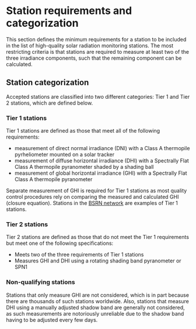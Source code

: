 # Station requirements and categorization

This section defines the minimum requirements for a station to be included in the list of high-quality solar radiation monitoring stations. The most restricting criteria is that stations are required to measure at least two of the three irradiance components, such that the remaining component can be calculated.

## Station categorization
Accepted stations are classified into two different categories: Tier 1 and Tier 2 stations, which are defined below.

### Tier 1 stations
Tier 1 stations are defined as those that meet all of the following requirements:
* measurement of direct normal irradiance (DNI) with a Class A thermopile pyrheliometer mounted on a solar tracker
* measurement of diffuse horizontal irradiance (DHI) with a Spectrally Flat Class A thermopile pyranometer shaded by a shading ball
* measurement of global horizontal irradiance (GHI) with a Spectrally Flat Class A thermopile pyranometer

Separate measurement of GHI is required for Tier 1 stations as most quality control procedures rely on comparing the measured and calculated GHI (closure equation). Stations in the [BSRN network](station_network_bsrn) are examples of Tier 1 stations.

### Tier 2 stations
Tier 2 stations are defined as those that do not meet the Tier 1 requirements but meet one of the following specifications:
* Meets two of the three requirements of Tier 1 stations
* Measures GHI and DHI using a rotating shading band pyranometer or SPN1

### Non-qualifying stations
Stations that only measure GHI are not considered, which is in part because there are thousands of such stations worldwide. Also, stations that measure DHI using a manually adjusted shadow band are generally not considered, as such measurements are notoriously unreliable due to the shadow band having to be adjusted every few days.
